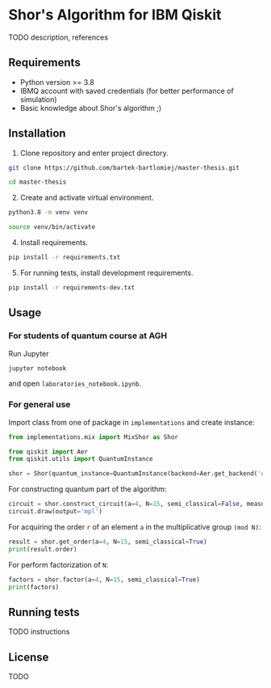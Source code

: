 # Shor's Algorithm for IBM Qiskit

TODO description, references

## Requirements

* Python version >= 3.8
* IBMQ account with saved credentials (for better performance of simulation)  
* Basic knowledge about Shor's algorithm ;)

## Installation

1. Clone repository and enter project directory.
```bash
git clone https://github.com/bartek-bartlomiej/master-thesis.git

cd master-thesis
```

2. Create and activate virtual environment.

```bash
python3.8 -m venv venv

source venv/bin/activate
```

4. Install requirements.

```bash
pip install -r requirements.txt
```

5. For running tests, install development requirements.

```bash
pip install -r requirements-dev.txt
```

## Usage

### For students of quantum course at AGH

Run Jupyter

```bash
jupyter notebook
```

and open `laboratories_notebook.ipynb`.

### For general use

Import class from one of package in `implementations` and create instance:

```python
from implementations.mix import MixShor as Shor

from qiskit import Aer
from qiskit.utils import QuantumInstance

shor = Shor(quantum_instance=QuantumInstance(backend=Aer.get_backend('qasm_simulator')))
```

For constructing quantum part of the algorithm:
```python
circuit = shor.construct_circuit(a=4, N=15, semi_classical=False, measurement=True)
circuit.draw(output='mpl')
```

For acquiring the order `r` of an element `a` in the multiplicative group `(mod N)`:
```python
result = shor.get_order(a=4, N=15, semi_classical=True)
print(result.order)
```

For perform factorization of `N`:
```python
factors = shor.factor(a=4, N=15, semi_classical=True)
print(factors)
```

## Running tests

TODO instructions

## License
TODO